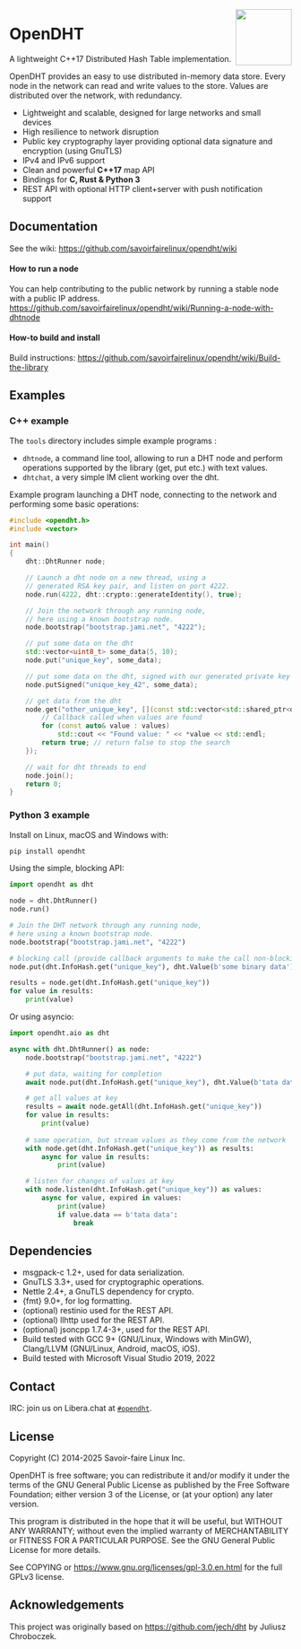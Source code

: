 <img src="https://raw.githubusercontent.com/savoirfairelinux/opendht/master/resources/opendht_logo_512.png" width="100" align="right">
<br>
<h1 style="margin-top:10px">
    <a id="user-content-opendht-" class="anchor" href="/savoirfairelinux/opendht/blob/master/README.md#opendht-" aria-hidden="true"></a>OpenDHT
</h1>

A lightweight C++17 Distributed Hash Table implementation.

OpenDHT provides an easy to use distributed in-memory data store.
Every node in the network can read and write values to the store.
Values are distributed over the network, with redundancy.

 * Lightweight and scalable, designed for large networks and small devices
 * High resilience to network disruption
 * Public key cryptography layer providing optional data signature and encryption (using GnuTLS)
 * IPv4 and IPv6 support
 * Clean and powerful **C++17** map API
 * Bindings for **C, Rust & Python 3**
 * REST API with optional HTTP client+server with push notification support

## Documentation
See the wiki: <https://github.com/savoirfairelinux/opendht/wiki>

#### How to run a node

You can help contributing to the public network by running a stable node with a public IP address.
https://github.com/savoirfairelinux/opendht/wiki/Running-a-node-with-dhtnode

#### How-to build and install

Build instructions: <https://github.com/savoirfairelinux/opendht/wiki/Build-the-library>

## Examples
### C++ example
The `tools` directory includes simple example programs :
* `dhtnode`, a command line tool, allowing to run a DHT node and perform operations supported by the library (get, put etc.) with text values.
* `dhtchat`, a very simple IM client working over the dht.

Example program launching a DHT node, connecting to the network and performing some basic operations:
```c++
#include <opendht.h>
#include <vector>

int main()
{
    dht::DhtRunner node;

    // Launch a dht node on a new thread, using a
    // generated RSA key pair, and listen on port 4222.
    node.run(4222, dht::crypto::generateIdentity(), true);

    // Join the network through any running node,
    // here using a known bootstrap node.
    node.bootstrap("bootstrap.jami.net", "4222");

    // put some data on the dht
    std::vector<uint8_t> some_data(5, 10);
    node.put("unique_key", some_data);

    // put some data on the dht, signed with our generated private key
    node.putSigned("unique_key_42", some_data);

    // get data from the dht
    node.get("other_unique_key", [](const std::vector<std::shared_ptr<dht::Value>>& values) {
        // Callback called when values are found
        for (const auto& value : values)
            std::cout << "Found value: " << *value << std::endl;
        return true; // return false to stop the search
    });

    // wait for dht threads to end
    node.join();
    return 0;
}
```

### Python 3 example

Install on Linux, macOS and Windows with:
```sh
pip install opendht
```

Using the simple, blocking API:
```python
import opendht as dht

node = dht.DhtRunner()
node.run()

# Join the DHT network through any running node,
# here using a known bootstrap node.
node.bootstrap("bootstrap.jami.net", "4222")

# blocking call (provide callback arguments to make the call non-blocking)
node.put(dht.InfoHash.get("unique_key"), dht.Value(b'some binary data'))

results = node.get(dht.InfoHash.get("unique_key"))
for value in results:
    print(value)
```

Or using asyncio:
```python
import opendht.aio as dht

async with dht.DhtRunner() as node:
    node.bootstrap("bootstrap.jami.net", "4222")

    # put data, waiting for completion
    await node.put(dht.InfoHash.get("unique_key"), dht.Value(b'tata data'))

    # get all values at key
    results = await node.getAll(dht.InfoHash.get("unique_key"))
    for value in results:
        print(value)
    
    # same operation, but stream values as they come from the network
    with node.get(dht.InfoHash.get("unique_key")) as results:
        async for value in results:
            print(value)

    # listen for changes of values at key
    with node.listen(dht.InfoHash.get("unique_key")) as values:
        async for value, expired in values:
            print(value)
            if value.data == b'tata data':
                break
```

## Dependencies
- msgpack-c 1.2+, used for data serialization.
- GnuTLS 3.3+, used for cryptographic operations.
- Nettle 2.4+, a GnuTLS dependency for crypto.
- {fmt} 9.0+, for log formatting.
- (optional) restinio used for the REST API.
- (optional) llhttp used for the REST API.
- (optional) jsoncpp 1.7.4-3+, used for the REST API.
- Build tested with GCC 9+ (GNU/Linux, Windows with MinGW), Clang/LLVM (GNU/Linux, Android, macOS, iOS).
- Build tested with Microsoft Visual Studio 2019, 2022

## Contact

IRC: join us on Libera.chat at [`#opendht`](https://web.libera.chat/#opendht).

## License
Copyright (C) 2014-2025 Savoir-faire Linux Inc.

OpenDHT is free software; you can redistribute it and/or modify it under the terms of the GNU General Public License as published by the Free Software Foundation; either version 3 of the License, or (at your option) any later version.

This program is distributed in the hope that it will be useful, but WITHOUT ANY WARRANTY; without even the implied warranty of MERCHANTABILITY or FITNESS FOR A PARTICULAR PURPOSE.  See the GNU General Public License for more details.

See COPYING or https://www.gnu.org/licenses/gpl-3.0.en.html for the full GPLv3 license.

## Acknowledgements
This project was originally based on https://github.com/jech/dht by Juliusz Chroboczek.
